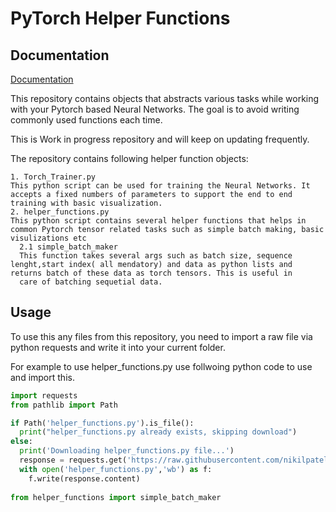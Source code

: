 
# PyTorch Helper Functions




## Documentation

[Documentation](https://github.com/nikilpatel94/Torch-NN-Objects?tab=readme-ov-file#documentation)

This repository contains objects that abstracts various tasks while working with your Pytorch based Neural Networks. The goal is to avoid writing commonly used functions each time. 

This is Work in progress repository and will keep on updating frequently. 

The repository contains following helper function objects:

    1. Torch_Trainer.py
    This python script can be used for training the Neural Networks. It accepts a fixed numbers of parameters to support the end to end training with basic visualization.
    2. helper_functions.py
    This python script contains several helper functions that helps in common Pytorch tensor related tasks such as simple batch making, basic visulizations etc
      2.1 simple_batch_maker
      This function takes several args such as batch size, sequence lenght,start index( all mendatory) and data as python lists and returns batch of these data as torch tensors. This is useful in 
      care of batching sequetial data. 

 

## Usage

To use this any files from this repository, you need to import a raw file via python requests and write it into your current folder. 

For example to use helper_functions.py use follwoing python code to use and import this.

```python
import requests
from pathlib import Path

if Path('helper_functions.py').is_file():
  print("helper_functions.py already exists, skipping download")
else:
  print('Downloading helper_functions.py file...')
  response = requests.get('https://raw.githubusercontent.com/nikilpatel94/Torch-NN-Objects/main/helper_functions.py')
  with open('helper_functions.py','wb') as f:
    f.write(response.content)
    
from helper_functions import simple_batch_maker

```

